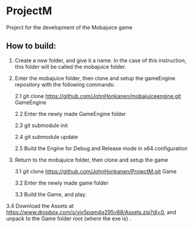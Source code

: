 # ProjectM
Project for the development of the Mobajuice game

## How to build:
1. Create a new folder, and give it a name. In the case of this instruction, this folder will be called the mobajuice folder.

2. Enter the mobajuice folder, then clone and setup the gameEngine repository with the following commands:

	2.1 git clone https://github.com/JohnHonkanen/mobajuiceengine.git GameEngine
  
	2.2 Enter the newly made GameEngine folder
  
	2.3 git submodule init
  
	2.4 git submodule update
  
	2.5 Build the Engine for Debug and Release mode in x64 configuration
  
3. Return to the mobajuice folder, then clone and setup the game

	3.1 git clone https://github.com/JohnHonkanen/ProjectM.git Game
  
	3.2 Enter the newly made game folder
  
	3.3 Build the Game, and play.
  
  3.4 Download the Assets at https://www.dropbox.com/s/yjv5pqm4q295v88/Assets.zip?dl=0, and unpack to the Game folder root (where the exe is) .
